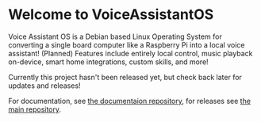 <!--
## Hi there 👋

**Here are some ideas to get you started:**

🙋‍♀️ A short introduction - what is your organization all about?
🌈 Contribution guidelines - how can the community get involved?
👩‍💻 Useful resources - where can the community find your docs? Is there anything else the community should know?
🍿 Fun facts - what does your team eat for breakfast?
🧙 Remember, you can do mighty things with the power of [Markdown](https://docs.github.com/github/writing-on-github/getting-started-with-writing-and-formatting-on-github/basic-writing-and-formatting-syntax)
-->
# Welcome to VoiceAssistantOS

Voice Assistant OS is a Debian based Linux Operating System for converting a single board computer like a Raspberry Pi into a local voice assistant! (Planned) Features include entirely local control, music playback on-device, smart home integrations, custom skills, and more! 

Currently this project hasn't been released yet, but check back later for updates and releases!

For documentation, see [the documentaion repository](https://github.com/VoiceAssistantOS/docs), for releases see [the main repository](https://github.com/github.com/VoiceAssistantOS/vaOS).
